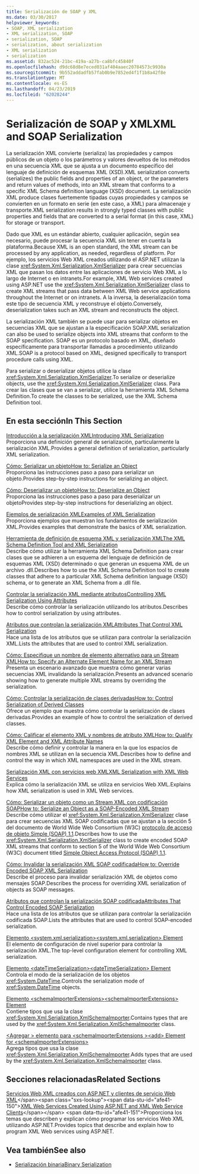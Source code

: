 ```yaml
---
title: Serialización de SOAP y XML
ms.date: 03/30/2017
helpviewer_keywords:
- SOAP, XML serialization
- XML serialization, SOAP
- serialization, SOAP
- serialization, about serialization
- XML serialization
- serialization
ms.assetid: 832ac524-21bc-419a-a27b-ca8bfc45840f
ms.openlocfilehash: d9dc68d8e7eced031af404aaec20784573c9930a
ms.sourcegitcommit: 9b552addadfb57fab0b9e7852ed4f1f1b8a42f8e
ms.translationtype: MT
ms.contentlocale: es-ES
ms.lasthandoff: 04/23/2019
ms.locfileid: "62028244"
---
```

# <a name="xml-and-soap-serialization"></a><span data-ttu-id="afe41-102">Serialización de SOAP y XML</span><span class="sxs-lookup"><span data-stu-id="afe41-102">XML and SOAP Serialization</span></span>

<span data-ttu-id="afe41-103">La serialización XML convierte (serializa) las propiedades y campos públicos de un objeto o los parámetros y valores devueltos de los métodos en una secuencia XML que se ajusta a un documento específico del lenguaje de definición de esquemas XML (XSD).</span><span class="sxs-lookup"><span data-stu-id="afe41-103">XML serialization converts (serializes) the public fields and properties of an object, or the parameters and return values of methods, into an XML stream that conforms to a specific XML Schema definition language (XSD) document.</span></span> <span data-ttu-id="afe41-104">La serialización XML produce clases fuertemente tipadas cuyas propiedades y campos se convierten en un formato en serie (en este caso, a XML) para almacenaje y transporte.</span><span class="sxs-lookup"><span data-stu-id="afe41-104">XML serialization results in strongly typed classes with public properties and fields that are converted to a serial format (in this case, XML) for storage or transport.</span></span>

<span data-ttu-id="afe41-105">Dado que XML es un estándar abierto, cualquier aplicación, según sea necesario, puede procesar la secuencia XML sin tener en cuenta la plataforma.</span><span class="sxs-lookup"><span data-stu-id="afe41-105">Because XML is an open standard, the XML stream can be processed by any application, as needed, regardless of platform.</span></span> <span data-ttu-id="afe41-106">Por ejemplo, los servicios Web XML creados utilizando el ASP.NET utilizan la clase <xref:System.Xml.Serialization.XmlSerializer> para crear secuencias XML que pasan los datos entre las aplicaciones de servicio Web XML a lo largo de Internet o en intranets.</span><span class="sxs-lookup"><span data-stu-id="afe41-106">For example, XML Web services created using ASP.NET use the <xref:System.Xml.Serialization.XmlSerializer> class to create XML streams that pass data between XML Web service applications throughout the Internet or on intranets.</span></span> <span data-ttu-id="afe41-107">A la inversa, la deserialización toma este tipo de secuencia XML y reconstruye el objeto.</span><span class="sxs-lookup"><span data-stu-id="afe41-107">Conversely, deserialization takes such an XML stream and reconstructs the object.</span></span>

<span data-ttu-id="afe41-108">La serialización XML también se puede usar para serializar objetos en secuencias XML que se ajustan a la especificación SOAP.</span><span class="sxs-lookup"><span data-stu-id="afe41-108">XML serialization can also be used to serialize objects into XML streams that conform to the SOAP specification.</span></span> <span data-ttu-id="afe41-109">SOAP es un protocolo basado en XML, diseñado específicamente para transportar llamadas a procedimiento utilizando XML.</span><span class="sxs-lookup"><span data-stu-id="afe41-109">SOAP is a protocol based on XML, designed specifically to transport procedure calls using XML.</span></span>

<span data-ttu-id="afe41-110">Para serializar o deserializar objetos utilice la clase <xref:System.Xml.Serialization.XmlSerializer>.</span><span class="sxs-lookup"><span data-stu-id="afe41-110">To serialize or deserialize objects, use the <xref:System.Xml.Serialization.XmlSerializer> class.</span></span> <span data-ttu-id="afe41-111">Para crear las clases que se van a serializar, utilice la herramienta XML Schema Definition.</span><span class="sxs-lookup"><span data-stu-id="afe41-111">To create the classes to be serialized, use the XML Schema Definition tool.</span></span>

## <a name="in-this-section"></a><span data-ttu-id="afe41-112">En esta sección</span><span class="sxs-lookup"><span data-stu-id="afe41-112">In This Section</span></span>

[<span data-ttu-id="afe41-113">Introducción a la serialización XML</span><span class="sxs-lookup"><span data-stu-id="afe41-113">Introducing XML Serialization</span></span>](introducing-xml-serialization.md)  
<span data-ttu-id="afe41-114">Proporciona una definición general de serialización, particularmente la serialización XML.</span><span class="sxs-lookup"><span data-stu-id="afe41-114">Provides a general definition of serialization, particularly XML serialization.</span></span>

[<span data-ttu-id="afe41-115">Cómo: Serializar un objeto</span><span class="sxs-lookup"><span data-stu-id="afe41-115">How to: Serialize an Object</span></span>](how-to-serialize-an-object.md)  
<span data-ttu-id="afe41-116">Proporciona las instrucciones paso a paso para serializar un objeto.</span><span class="sxs-lookup"><span data-stu-id="afe41-116">Provides step-by-step instructions for serializing an object.</span></span>

[<span data-ttu-id="afe41-117">Cómo: Deserializar un objeto</span><span class="sxs-lookup"><span data-stu-id="afe41-117">How to: Deserialize an Object</span></span>](how-to-deserialize-an-object.md)  
<span data-ttu-id="afe41-118">Proporciona las instrucciones paso a paso para deserializar un objeto</span><span class="sxs-lookup"><span data-stu-id="afe41-118">Provides step-by-step instructions for deserializing an object.</span></span>

[<span data-ttu-id="afe41-119">Ejemplos de serialización XML</span><span class="sxs-lookup"><span data-stu-id="afe41-119">Examples of XML Serialization</span></span>](examples-of-xml-serialization.md)  
<span data-ttu-id="afe41-120">Proporciona ejemplos que muestran los fundamentos de serialización XML.</span><span class="sxs-lookup"><span data-stu-id="afe41-120">Provides examples that demonstrate the basics of XML serialization.</span></span>

[<span data-ttu-id="afe41-121">Herramienta de definición de esquema XML y serialización XML</span><span class="sxs-lookup"><span data-stu-id="afe41-121">The XML Schema Definition Tool and XML Serialization</span></span>](the-xml-schema-definition-tool-and-xml-serialization.md)  
<span data-ttu-id="afe41-122">Describe cómo utilizar la herramienta XML Schema Definition para crear clases que se adhieren a un esquema del lenguaje de definición de esquemas XML (XSD) determinado o que generan un esquema XML de un archivo .dll.</span><span class="sxs-lookup"><span data-stu-id="afe41-122">Describes how to use the XML Schema Definition tool to create classes that adhere to a particular XML Schema definition language (XSD) schema, or to generate an XML Schema from a .dll file.</span></span>

[<span data-ttu-id="afe41-123">Controlar la serialización XML mediante atributos</span><span class="sxs-lookup"><span data-stu-id="afe41-123">Controlling XML Serialization Using Attributes</span></span>](controlling-xml-serialization-using-attributes.md)  
<span data-ttu-id="afe41-124">Describe cómo controlar la serialización utilizando los atributos.</span><span class="sxs-lookup"><span data-stu-id="afe41-124">Describes how to control serialization by using attributes.</span></span>

[<span data-ttu-id="afe41-125">Atributos que controlan la serialización XML</span><span class="sxs-lookup"><span data-stu-id="afe41-125">Attributes That Control XML Serialization</span></span>](attributes-that-control-xml-serialization.md)  
<span data-ttu-id="afe41-126">Hace una lista de los atributos que se utilizan para controlar la serialización XML.</span><span class="sxs-lookup"><span data-stu-id="afe41-126">Lists the attributes that are used to control XML serialization.</span></span>

[<span data-ttu-id="afe41-127">Cómo: Especifique un nombre de elemento alternativo para un Stream XML</span><span class="sxs-lookup"><span data-stu-id="afe41-127">How to: Specify an Alternate Element Name for an XML Stream</span></span>](how-to-specify-an-alternate-element-name-for-an-xml-stream.md)  
<span data-ttu-id="afe41-128">Presenta un escenario avanzado que muestra cómo generar varias secuencias XML invalidando la serialización.</span><span class="sxs-lookup"><span data-stu-id="afe41-128">Presents an advanced scenario showing how to generate multiple XML streams by overriding the serialization.</span></span>

[<span data-ttu-id="afe41-129">Cómo: Controlar la serialización de clases derivadas</span><span class="sxs-lookup"><span data-stu-id="afe41-129">How to: Control Serialization of Derived Classes</span></span>](how-to-control-serialization-of-derived-classes.md)  
<span data-ttu-id="afe41-130">Ofrece un ejemplo que muestra cómo controlar la serialización de clases derivadas.</span><span class="sxs-lookup"><span data-stu-id="afe41-130">Provides an example of how to control the serialization of derived classes.</span></span>

[<span data-ttu-id="afe41-131">Cómo: Calificar el elemento XML y nombres de atributo XML</span><span class="sxs-lookup"><span data-stu-id="afe41-131">How to: Qualify XML Element and XML Attribute Names</span></span>](how-to-qualify-xml-element-and-xml-attribute-names.md)  
<span data-ttu-id="afe41-132">Describe cómo definir y controlar la manera en la que los espacios de nombres XML se utilizan en la secuencia XML.</span><span class="sxs-lookup"><span data-stu-id="afe41-132">Describes how to define and control the way in which XML namespaces are used in the XML stream.</span></span>

[<span data-ttu-id="afe41-133">Serialización XML con servicios web XML</span><span class="sxs-lookup"><span data-stu-id="afe41-133">XML Serialization with XML Web Services</span></span>](xml-serialization-with-xml-web-services.md)  
<span data-ttu-id="afe41-134">Explica cómo la serialización XML se utiliza en servicios Web XML.</span><span class="sxs-lookup"><span data-stu-id="afe41-134">Explains how XML serialization is used in XML Web services.</span></span>

[<span data-ttu-id="afe41-135">Cómo: Serializar un objeto como un Stream XML con codificación SOAP</span><span class="sxs-lookup"><span data-stu-id="afe41-135">How to: Serialize an Object as a SOAP-Encoded XML Stream</span></span>](how-to-serialize-an-object-as-a-soap-encoded-xml-stream.md)  
<span data-ttu-id="afe41-136">Describe cómo utilizar el <xref:System.Xml.Serialization.XmlSerializer> clase para crear secuencias XML SOAP codificadas que se ajustan a la sección 5 del documento de World Wide Web Consortium (W3C) [protocolo de acceso de objeto Simple (SOAP) 1.1](https://www.w3.org/TR/2000/NOTE-SOAP-20000508/).</span><span class="sxs-lookup"><span data-stu-id="afe41-136">Describes how to use the <xref:System.Xml.Serialization.XmlSerializer> class to create encoded SOAP XML streams that conform to section 5 of the World Wide Web Consortium (W3C) document titled [Simple Object Access Protocol (SOAP) 1.1](https://www.w3.org/TR/2000/NOTE-SOAP-20000508/).</span></span>

[<span data-ttu-id="afe41-137">Cómo: Invalidar la serialización XML SOAP codificada</span><span class="sxs-lookup"><span data-stu-id="afe41-137">How to: Override Encoded SOAP XML Serialization</span></span>](how-to-override-encoded-soap-xml-serialization.md)  
<span data-ttu-id="afe41-138">Describe el proceso para invalidar serialización XML de objetos como mensajes SOAP.</span><span class="sxs-lookup"><span data-stu-id="afe41-138">Describes the process for overriding XML serialization of objects as SOAP messages.</span></span>

[<span data-ttu-id="afe41-139">Atributos que controlan la serialización SOAP codificada</span><span class="sxs-lookup"><span data-stu-id="afe41-139">Attributes That Control Encoded SOAP Serialization</span></span>](attributes-that-control-encoded-soap-serialization.md)  
<span data-ttu-id="afe41-140">Hace una lista de los atributos que se utilizan para controlar la serialización codificada SOAP.</span><span class="sxs-lookup"><span data-stu-id="afe41-140">Lists the attributes that are used to control SOAP-encoded serialization.</span></span>

[<span data-ttu-id="afe41-141">Elemento \<system.xml.serialization></span><span class="sxs-lookup"><span data-stu-id="afe41-141">\<system.xml.serialization> Element</span></span>](system-xml-serialization-element.md)  
<span data-ttu-id="afe41-142">El elemento de configuración de nivel superior para controlar la serialización XML.</span><span class="sxs-lookup"><span data-stu-id="afe41-142">The top-level configuration element for controlling XML serialization.</span></span>

[<span data-ttu-id="afe41-143">Elemento \<dateTimeSerialization></span><span class="sxs-lookup"><span data-stu-id="afe41-143">\<dateTimeSerialization> Element</span></span>](datetimeserialization-element.md)  
<span data-ttu-id="afe41-144">Controla el modo de la serialización de los objetos <xref:System.DateTime>.</span><span class="sxs-lookup"><span data-stu-id="afe41-144">Controls the serialization mode of <xref:System.DateTime> objects.</span></span>

[<span data-ttu-id="afe41-145">Elemento \<schemaImporterExtensions></span><span class="sxs-lookup"><span data-stu-id="afe41-145">\<schemaImporterExtensions> Element</span></span>](schemaimporterextensions-element.md)  
<span data-ttu-id="afe41-146">Contiene tipos que usa la clase <xref:System.Xml.Serialization.XmlSchemaImporter>.</span><span class="sxs-lookup"><span data-stu-id="afe41-146">Contains types that are used by the <xref:System.Xml.Serialization.XmlSchemaImporter> class.</span></span>

[<span data-ttu-id="afe41-147">\<Agregar > elemento para \<schemaImporterExtensions ></span><span class="sxs-lookup"><span data-stu-id="afe41-147">\<add> Element for \<schemaImporterExtensions></span></span>](add-element-for-schemaimporterextensions.md)  
<span data-ttu-id="afe41-148">Agrega tipos que usa la clase <xref:System.Xml.Serialization.XmlSchemaImporter>.</span><span class="sxs-lookup"><span data-stu-id="afe41-148">Adds types that are used by the <xref:System.Xml.Serialization.XmlSchemaImporter> class.</span></span>

## <a name="related-sections"></a><span data-ttu-id="afe41-149">Secciones relacionadas</span><span class="sxs-lookup"><span data-stu-id="afe41-149">Related Sections</span></span>

<span data-ttu-id="afe41-150">[Servicios Web XML creados con ASP.NET y clientes de servicio Web XML](https://docs.microsoft.com/previous-versions/dotnet/netframework-4.0/7bkzywba(v=vs.100))</span><span class="sxs-lookup"><span data-stu-id="afe41-150">[XML Web Services Created Using ASP.NET and XML Web Service Clients](https://docs.microsoft.com/previous-versions/dotnet/netframework-4.0/7bkzywba(v=vs.100))</span></span>  
<span data-ttu-id="afe41-151">Proporciona los temas que describen y explican cómo programar los servicios Web XML utilizando ASP.NET.</span><span class="sxs-lookup"><span data-stu-id="afe41-151">Provides topics that describe and explain how to program XML Web services using ASP.NET.</span></span>

## <a name="see-also"></a><span data-ttu-id="afe41-152">Vea también</span><span class="sxs-lookup"><span data-stu-id="afe41-152">See also</span></span>

- [<span data-ttu-id="afe41-153">Serialización binaria</span><span class="sxs-lookup"><span data-stu-id="afe41-153">Binary Serialization</span></span>](binary-serialization.md)
